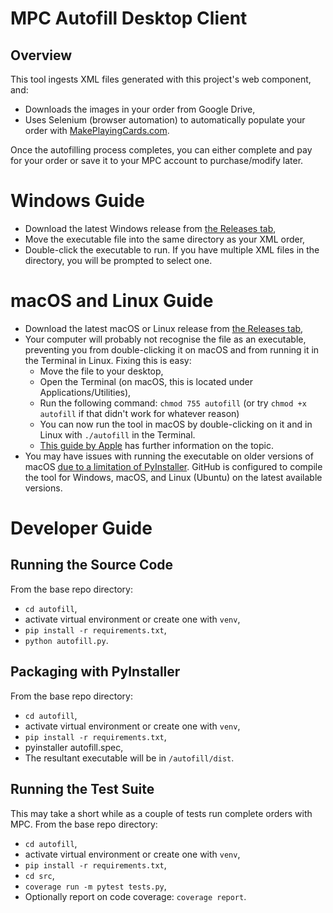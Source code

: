 # MPC Autofill Desktop Client

## Overview
This tool ingests XML files generated with this project's web component, and:

* Downloads the images in your order from Google Drive,
* Uses Selenium (browser automation) to automatically populate your order with [MakePlayingCards.com](https://makeplayingcards.com).

Once the autofilling process completes, you can either complete and pay for your order or save it to your MPC account to purchase/modify later.

# Windows Guide
* Download the latest Windows release from [the Releases tab](https://github.com/chilli-axe/mpc-autofill/releases),
* Move the executable file into the same directory as your XML order,
* Double-click the executable to run. If you have multiple XML files in the directory, you will be prompted to select one.

# macOS and Linux Guide
* Download the latest macOS or Linux release from [the Releases tab](https://github.com/chilli-axe/mpc-autofill/releases),
* Your computer will probably not recognise the file as an executable, preventing you from double-clicking it on macOS and from running it in the Terminal in Linux. Fixing this is easy:
  * Move the file to your desktop,
  * Open the Terminal (on macOS, this is located under Applications/Utilities),
  * Run the following command: `chmod 755 autofill` (or try `chmod +x autofill` if that didn't work for whatever reason)
  * You can now run the tool in macOS by double-clicking on it and in Linux with `./autofill` in the Terminal.
  * [This guide by Apple](https://support.apple.com/en-au/guide/terminal/apdd100908f-06b3-4e63-8a87-32e71241bab4/mac) has further information on the topic.
* You may have issues with running the executable on older versions of macOS [due to a limitation of PyInstaller](https://stackoverflow.com/questions/49908236/pyinstaller-executable-fails-on-old-os-x). GitHub is configured to compile the tool for Windows, macOS, and Linux (Ubuntu) on the latest available versions.

# Developer Guide
## Running the Source Code
From the base repo directory:
* `cd autofill`,
* activate virtual environment or create one with `venv`,
* `pip install -r requirements.txt`,
* `python autofill.py`.

## Packaging with PyInstaller
From the base repo directory:
* `cd autofill`,
* activate virtual environment or create one with `venv`,
* `pip install -r requirements.txt`,
* pyinstaller autofill.spec,
* The resultant executable will be in `/autofill/dist`.

## Running the Test Suite
This may take a short while as a couple of tests run complete orders with MPC. From the base repo directory:
* `cd autofill`,
* activate virtual environment or create one with `venv`,
* `pip install -r requirements.txt`,
* `cd src`,
* `coverage run -m pytest tests.py`,
* Optionally report on code coverage: `coverage report`.
